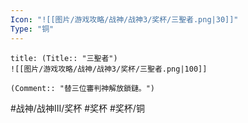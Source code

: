 ```yaml
---
Icon: "![[图片/游戏攻略/战神/战神3/奖杯/三聖者.png|30]]"
Type: "铜"
---
```

```ad-common-bronze-trophy
title: (Title:: "三聖者")
![[图片/游戏攻略/战神/战神3/奖杯/三聖者.png|100]]

(Comment:: "替三位審判神解放鎖鏈。")
```

#战神/战神III/奖杯 #奖杯 #奖杯/铜
